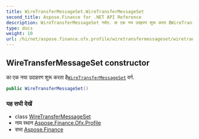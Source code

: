 ```yaml
---
title: WireTransferMessageSet.WireTransferMessageSet
second_title: Aspose.Finance for .NET API Reference
description: WireTransferMessageSet नर्मत. क एक नय उदहरण शुरू करत हैWireTransferMessageSet वर्ग.
type: docs
weight: 10
url: /hi/net/aspose.finance.ofx.profile/wiretransfermessageset/wiretransfermessageset/
---
```

## WireTransferMessageSet constructor

का एक नया उदाहरण शुरू करता है[`WireTransferMessageSet`](../) वर्ग.

```csharp
public WireTransferMessageSet()
```

### यह सभी देखें

* class [WireTransferMessageSet](../)
* नाम स्थान [Aspose.Finance.Ofx.Profile](../../wiretransfermessageset/)
* सभा [Aspose.Finance](../../../)


